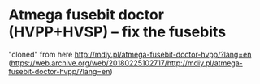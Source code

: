 # Atmega fusebit doctor (HVPP+HVSP) – fix the fusebits  
"cloned" from here http://mdiy.pl/atmega-fusebit-doctor-hvpp/?lang=en  
(https://web.archive.org/web/20180225102717/http://mdiy.pl/atmega-fusebit-doctor-hvpp/?lang=en)  
  


